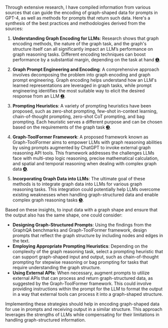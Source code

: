 Through extensive research, I have compiled information from various sources that can guide the encoding of graph-shaped data for prompts in GPT-4, as well as methods for prompts that return such data. Here's a synthesis of the best practices and methodologies derived from the sources:

1. **Understanding Graph Encoding for LLMs**: Research shows that graph encoding methods, the nature of the graph task, and the graph's structure itself can all significantly impact an LLM’s performance on graph reasoning tasks. Different encoding techniques can boost performance by a substantial margin, depending on the task at hand [➊](https://ar5iv.org/pdf/2310.04560.pdf).

2. **Graph Prompt Engineering and Encoding**: A comprehensive approach involves decomposing the problem into graph encoding and graph prompt engineering. Graph encoding helps understand how an LLM's learned representations are leveraged in graph tasks, while prompt engineering identifies the most suitable way to elicit the desired response from an LLM [➋](https://ar5iv.org/pdf/2310.04560.pdf).

3. **Prompting Heuristics**: A variety of prompting heuristics have been proposed, such as zero-shot prompting, few-shot in-context learning, chain-of-thought prompting, zero-shot CoT prompting, and bag prompting. Each heuristic serves a different purpose and can be chosen based on the requirements of the graph task [➌](https://ar5iv.org/pdf/2310.04560.pdf).

4. **Graph-ToolFormer Framework**: A proposed framework known as Graph-ToolFormer aims to empower LLMs with graph reasoning abilities by using prompts augmented by ChatGPT to invoke external graph reasoning API tools. This framework addresses the challenges LLMs face with multi-step logic reasoning, precise mathematical calculation, and spatial and temporal reasoning when dealing with complex graph data [➍](https://ar5iv.org/abs/2304.11116).

5. **Incorporating Graph Data into LLMs**: The ultimate goal of these methods is to integrate graph data into LLMs for various graph reasoning tasks. This integration could potentially help LLMs overcome existing weaknesses when handling graph-structured data and enable complex graph reasoning tasks [➎](https://ar5iv.org/abs/2304.11116).

Based on these insights, to input data with a graph shape and ensure that the output also has the same shape, one could consider:

- **Designing Graph-Structured Prompts**: Using the findings from the GraphQA benchmarks and Graph-ToolFormer framework, design prompts that reflect the graph structure by including nodes and edges in the text.
- **Employing Appropriate Prompting Heuristics**: Depending on the complexity of the graph reasoning task, select a prompting heuristic that can support graph-shaped input and output, such as chain-of-thought prompting for stepwise reasoning or bag prompting for tasks that require understanding the graph structure.
- **Using External APIs**: When necessary, augment prompts to utilize external APIs that can process and return graph-structured data, as suggested by the Graph-ToolFormer framework.  This could involve providing instructions within the prompt for the LLM to format the output in a way that external tools can process it into a graph-shaped structure.

Implementing these strategies should help in encoding graph-shaped data for use in prompts and receiving output in a similar structure. This approach leverages the strengths of LLMs while compensating for their limitations in handling graph-structured information.